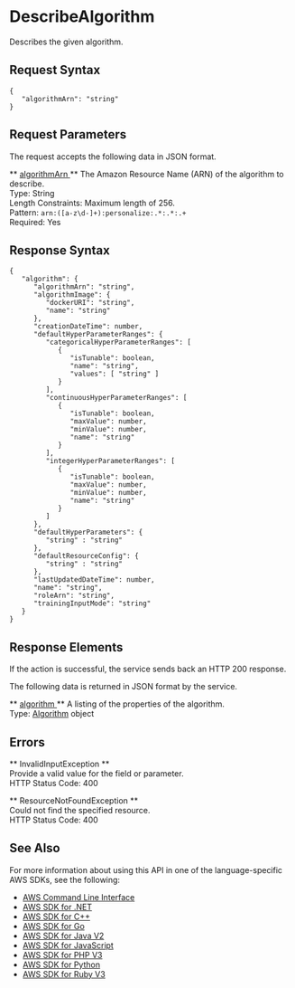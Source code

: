 # DescribeAlgorithm<a name="API_DescribeAlgorithm"></a>

Describes the given algorithm\.

## Request Syntax<a name="API_DescribeAlgorithm_RequestSyntax"></a>

```
{
   "algorithmArn": "string"
}
```

## Request Parameters<a name="API_DescribeAlgorithm_RequestParameters"></a>

The request accepts the following data in JSON format\.

 ** [ algorithmArn ](#API_DescribeAlgorithm_RequestSyntax) **   <a name="personalize-DescribeAlgorithm-request-algorithmArn"></a>
The Amazon Resource Name \(ARN\) of the algorithm to describe\.  
Type: String  
Length Constraints: Maximum length of 256\.  
Pattern: `arn:([a-z\d-]+):personalize:.*:.*:.+`   
Required: Yes

## Response Syntax<a name="API_DescribeAlgorithm_ResponseSyntax"></a>

```
{
   "algorithm": { 
      "algorithmArn": "string",
      "algorithmImage": { 
         "dockerURI": "string",
         "name": "string"
      },
      "creationDateTime": number,
      "defaultHyperParameterRanges": { 
         "categoricalHyperParameterRanges": [ 
            { 
               "isTunable": boolean,
               "name": "string",
               "values": [ "string" ]
            }
         ],
         "continuousHyperParameterRanges": [ 
            { 
               "isTunable": boolean,
               "maxValue": number,
               "minValue": number,
               "name": "string"
            }
         ],
         "integerHyperParameterRanges": [ 
            { 
               "isTunable": boolean,
               "maxValue": number,
               "minValue": number,
               "name": "string"
            }
         ]
      },
      "defaultHyperParameters": { 
         "string" : "string" 
      },
      "defaultResourceConfig": { 
         "string" : "string" 
      },
      "lastUpdatedDateTime": number,
      "name": "string",
      "roleArn": "string",
      "trainingInputMode": "string"
   }
}
```

## Response Elements<a name="API_DescribeAlgorithm_ResponseElements"></a>

If the action is successful, the service sends back an HTTP 200 response\.

The following data is returned in JSON format by the service\.

 ** [ algorithm ](#API_DescribeAlgorithm_ResponseSyntax) **   <a name="personalize-DescribeAlgorithm-response-algorithm"></a>
A listing of the properties of the algorithm\.  
Type: [Algorithm](API_Algorithm.md) object

## Errors<a name="API_DescribeAlgorithm_Errors"></a>

 ** InvalidInputException **   
Provide a valid value for the field or parameter\.  
HTTP Status Code: 400

 ** ResourceNotFoundException **   
Could not find the specified resource\.  
HTTP Status Code: 400

## See Also<a name="API_DescribeAlgorithm_SeeAlso"></a>

For more information about using this API in one of the language\-specific AWS SDKs, see the following:
+  [ AWS Command Line Interface](https://docs.aws.amazon.com/goto/aws-cli/personalize-2018-05-22/DescribeAlgorithm) 
+  [ AWS SDK for \.NET](https://docs.aws.amazon.com/goto/DotNetSDKV3/personalize-2018-05-22/DescribeAlgorithm) 
+  [ AWS SDK for C\+\+](https://docs.aws.amazon.com/goto/SdkForCpp/personalize-2018-05-22/DescribeAlgorithm) 
+  [ AWS SDK for Go](https://docs.aws.amazon.com/goto/SdkForGoV1/personalize-2018-05-22/DescribeAlgorithm) 
+  [ AWS SDK for Java V2](https://docs.aws.amazon.com/goto/SdkForJavaV2/personalize-2018-05-22/DescribeAlgorithm) 
+  [ AWS SDK for JavaScript](https://docs.aws.amazon.com/goto/AWSJavaScriptSDK/personalize-2018-05-22/DescribeAlgorithm) 
+  [ AWS SDK for PHP V3](https://docs.aws.amazon.com/goto/SdkForPHPV3/personalize-2018-05-22/DescribeAlgorithm) 
+  [ AWS SDK for Python](https://docs.aws.amazon.com/goto/boto3/personalize-2018-05-22/DescribeAlgorithm) 
+  [ AWS SDK for Ruby V3](https://docs.aws.amazon.com/goto/SdkForRubyV3/personalize-2018-05-22/DescribeAlgorithm) 